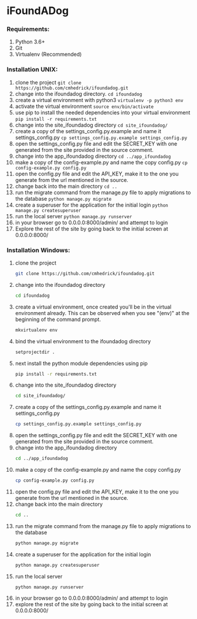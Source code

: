 # iFoundADog

### Requirements:
1. Python 3.6+
2. Git
3. Virtualenv (Recommended)

### Installation UNIX:
1. clone the project
`git clone https://github.com/cmhedrick/ifoundadog.git`
2. change into the ifoundadog directory.
`cd ifoundadog`
3. create a virtual environment with python3
`virtualenv -p python3 env`
4. activate the virtual environment
`source env/bin/activate`
5. use pip to install the needed dependencies into your virtual environment
`pip install -r requirements.txt`
6. change into the site_ifoundadog directory
`cd site_ifoundadog/`
7. create a copy of the settings_config.py.example and name it settings_config.py
`cp settings_config.py.example settings_config.py`
8. open the settings_config.py file and edit the SECRET_KEY with one generated from the site provided in the source comment.
9. change into the app_ifoundadog directory
`cd ../app_ifoundadog`
10. make a copy of the config-example.py and name the copy config.py
`cp config-example.py config.py`
11. open the config.py file and edit the API_KEY, make it to the one you generate from the url mentioned in the source.
12. change back into the main directory
`cd ..`
13. run the migrate command from the manage.py file to apply migrations to the database
`python manage.py migrate`
14. create a superuser for the application for the initial login
`python manage.py createsuperuser`
15. run the local server
`python manage.py runserver`
16. in your browser go to 0.0.0.0:8000/admin/ and attempt to login
17. Explore the rest of the site by going back to the initial screen at 0.0.0.0:8000/


### Installation Windows:
1. clone the project
    ```bash
    git clone https://github.com/cmhedrick/ifoundadog.git
    ```
2. change into the ifoundadog directory
    ```bash
    cd ifoundadog
    ```
3. create a virtual environment, once created you'll be in the virtual environment already. This can be observed when you see "(env)" at the beginning of the command prompt.
    ```bash
    mkvirtualenv env
    ```
4. bind the virtual environment to the ifoundadog directory    
    ```bash
    setprojectdir .
    ```
5. next install the python module dependencies using pip
    ```bash
    pip install -r requirements.txt
    ```
6. change into the site_ifoundadog directory
    ```bash
    cd site_ifoundadog/
    ```
7. create a copy of the settings_config.py.example and name it settings_config.py
    ```bash
    cp settings_config.py.example settings_config.py
    ```
8. open the settings_config.py file and edit the SECRET_KEY with one generated from the site provided in the source comment.
9. change into the app_ifoundadog directory
    ```bash
    cd ../app_ifoundadog
    ```
10. make a copy of the config-example.py and name the copy config.py
    ```bash
    cp config-example.py config.py
    ```
11. open the config.py file and edit the API_KEY, make it to the one you generate from the url mentioned in the source.
12. change back into the main directory
    ```bash
    cd ..
    ```
13. run the migrate command from the manage.py file to apply migrations to the database
    ```bash
    python manage.py migrate
    ```
14. create a superuser for the application for the initial login
    ```bash
    python manage.py createsuperuser
    ```
15. run the local server
    ```bash
    python manage.py runserver
    ```
16. in your browser go to 0.0.0.0:8000/admin/ and attempt to login
17. explore the rest of the site by going back to the initial screen at 0.0.0.0:8000/